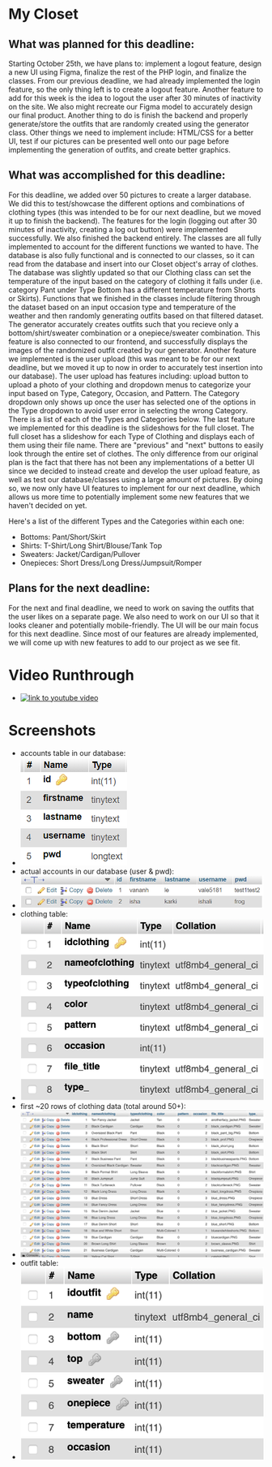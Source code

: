 # My Closet

## What was planned for this deadline:

Starting October 25th, we have plans to: implement a logout feature, design a new UI using Figma, finalize the rest of the PHP login, and finalize the classes. From our previous deadline, we had already implemented the login feature, so the only thing left is to create a logout feature. Another feature to add for this week is the idea to logout the user after 30 minutes of inactivity on the site. We also might recreate our Figma model to accurately design our final product. Another thing to do is finish the backend and properly generate/store the outfits that are randomly created using the generator class.
Other things we need to implement include: HTML/CSS for a better UI, test if our pictures can be presented well onto our page before implementing the generation of outfits, and create better graphics.

## What was accomplished for this deadline:

For this deadline, we added over 50 pictures to create a larger database. We did this to test/showcase the different options and combinations of clothing types (this was intended to be for our next deadline, but we moved it up to finish the backend). The features for the login (logging out after 30 minutes of inactivity, creating a log out button) were implemented successfully. We also finished the backend entirely. The classes are all fully implemented to account for the different functions we wanted to have. The database is also fully functional and is connected to our classes, so it can read from the database and insert into our Closet object's array of clothes. The database was slightly updated so that our Clothing class can set the temperature of the input based on the category of clothing it falls under (i.e. category Pant under Type Bottom has a different temperature from Shorts or Skirts). Functions that we finished in the classes include filtering through the dataset based on an input occasion type and temperature of the weather and then randomly generating outfits based on that filtered dataset. The generator accurately creates outfits such that you recieve only a bottom/shirt/sweater combination or a onepiece/sweater combination. This feature is also connected to our frontend, and successfully displays the images of the randomized outfit created by our generator. Another feature we implemented is the user upload (this was meant to be for our next deadline, but we moved it up to now in order to accurately test insertion into our database). The user upload has features including: upload button to upload a photo of your clothing and dropdown menus to categorize your input based on Type, Category, Occasion, and Pattern. The Category dropdown only shows up once the user has selected one of the options in the Type dropdown to avoid user error in selecting the wrong Category. There is a list of each of the Types and Categories below. The last feature we implemented for this deadline is the slideshows for the full closet. The full closet has a slideshow for each Type of Clothing and displays each of them using their file name. There are "previous" and "next" buttons to easily look through the entire set of clothes. 
The only difference from our original plan is the fact that there has not been any implementations of a better UI since we decided to instead create and develop the user upload feature, as well as test our database/classes using a large amount of pictures. By doing so, we now only have UI features to implement for our next deadline, which allows us more time to potentially implement some new features that we haven't decided on yet.

Here's a list of the different Types and the Categories within each one:
- Bottoms: Pant/Short/Skirt
- Shirts: T-Shirt/Long Shirt/Blouse/Tank Top
- Sweaters: Jacket/Cardigan/Pullover
- Onepieces: Short Dress/Long Dress/Jumpsuit/Romper
  
## Plans for the next deadline:

For the next and final deadline, we need to work on saving the outfits that the user likes on a separate page. We also need to work on our UI so that it looks cleaner and potentially mobile-friendly. The UI will be our main focus for this next deadline. Since most of our features are already implemented, we will come up with new features to add to our project as we see fit. 

# Video Runthrough

- [![link to youtube video](https://img.youtube.com/vi/https://youtu.be/38RlSerEYxg/0.jpg)](https://youtu.be/38RlSerEYxg)

# Screenshots
- accounts table in our database: 
- ![screenshot of account table](screenshots/account_pic.PNG)
- actual accounts in our database (user & pwd): 
- ![screenshot of account table data](screenshots/account_pic2.PNG)
- clothing table: 
- ![screenshot of clothing table](screenshots/clothing_table.png)
- first ~20 rows of clothing data (total around 50+): 
- ![screenshot of clothing table data](screenshots/clothing_data.png)
- outfit table: 
- ![screenshot of outfit table](screenshots/outfit_table.png)

